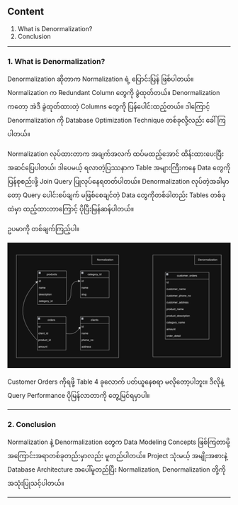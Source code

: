 ## Content

1. What is Denormalization?
2. Conclusion

---

### 1. What is Denormalization?

   Denormalization ဆိုတာက Normalization ရဲ့ ပြောင်းပြန် ဖြစ်ပါတယ်။ Normalization က Redundant Column တွေကို ခွဲထုတ်တယ်။ Denormalization ကတော့ အဲဒီ ခွဲထုတ်ထားတဲ့ Columns တွေကို ပြန်ပေါင်းထည့်တယ်။ ဒါကြောင့် Denormalization ကို Database Optimization Technique တစ်ခုလို့လည်း ခေါ်ကြပါတယ်။

   Normalization လုပ်ထားတာက အချက်အလက် ထပ်မထည့်အောင် ထိန်းထားပေးပြီး အဆင်ပြေပါတယ်၊ ဒါပေမယ့် ရလာတဲ့ပြဿနာက Table အများကြီးကနေ Data တွေကို ပြန်စုစည်းဖို့ Join Query ပြုလုပ်နေရတတ်ပါတယ်။ Denormalization လုပ်တဲ့အခါမှာတော့ Query ပေါင်းစပ်ချက် မဖြစ်စေချင်တဲ့ Data တွေကိုတစ်ခါတည်း Tables တစ်ခုထဲမှာ ထည့်ထားတာကြောင့် ပိုပြီးမြန်ဆန်ပါတယ်။

   ဥပမာကို တစ်ချက်ကြည့်ပါ။

   ![Denormalization](images/Denormalization.png)

   Customer Orders ကိုရဖို့ Table 4 ခုလောက် ပတ်ယူနေစရာ မလိုတော့ပါဘူး။ ဒီလိုနဲ့ Query Performance ပိုမြန်လာတာကို တွေ့မြင်ရမှာပါ။

---

### 2. Conclusion

   Normalization နဲ့ Denormalization တွေက Data Modeling Concepts ဖြစ်ကြတာမို့ အကြောင်းအရာတစ်ခုတည်းမှာလည်း မူတည်ပါတယ်။ Project သုံးမယ့် အမျိုးအစားနဲ့ Database Architecture အပေါ်မူတည်ပြီး Normalization, Denormalization တို့ကို အသုံးပြုသင့်ပါတယ်။

---
